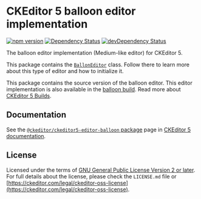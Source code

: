 CKEditor 5 balloon editor implementation
=========================================

[![npm version](https://badge.fury.io/js/%40ckeditor%2Fckeditor5-editor-balloon.svg)](https://www.npmjs.com/package/@ckeditor/ckeditor5-editor-balloon)
[![Dependency Status](https://david-dm.org/ckeditor/ckeditor5-editor-balloon/status.svg)](https://david-dm.org/ckeditor/ckeditor5-editor-balloon)
[![devDependency Status](https://david-dm.org/ckeditor/ckeditor5-editor-balloon/dev-status.svg)](https://david-dm.org/ckeditor/ckeditor5-editor-balloon?type=dev)

The balloon editor implementation (Medium-like editor) for CKEditor 5.

This package contains the [`BallonEditor`](https://ckeditor.com/docs/ckeditor5/latest/api/module_editor-balloon_ballooneditor-BallonEditor.html) class. Follow there to learn more about this type of editor and how to initialize it.

This package contains the source version of the balloon editor. This editor implementation is also available in the [balloon build](https://www.npmjs.com/package/@ckeditor/ckeditor5-build-balloon). Read more about [CKEditor 5 Builds](https://ckeditor.com/docs/ckeditor5/latest/builds/index.html).

## Documentation

See the [`@ckeditor/ckeditor5-editor-balloon` package](https://ckeditor.com/docs/ckeditor5/latest/api/editor-balloon.html) page in [CKEditor 5 documentation](https://ckeditor.com/docs/ckeditor5/latest/).

## License

Licensed under the terms of [GNU General Public License Version 2 or later](http://www.gnu.org/licenses/gpl.html). For full details about the license, please check the `LICENSE.md` file or [https://ckeditor.com/legal/ckeditor-oss-license](https://ckeditor.com/legal/ckeditor-oss-license).
